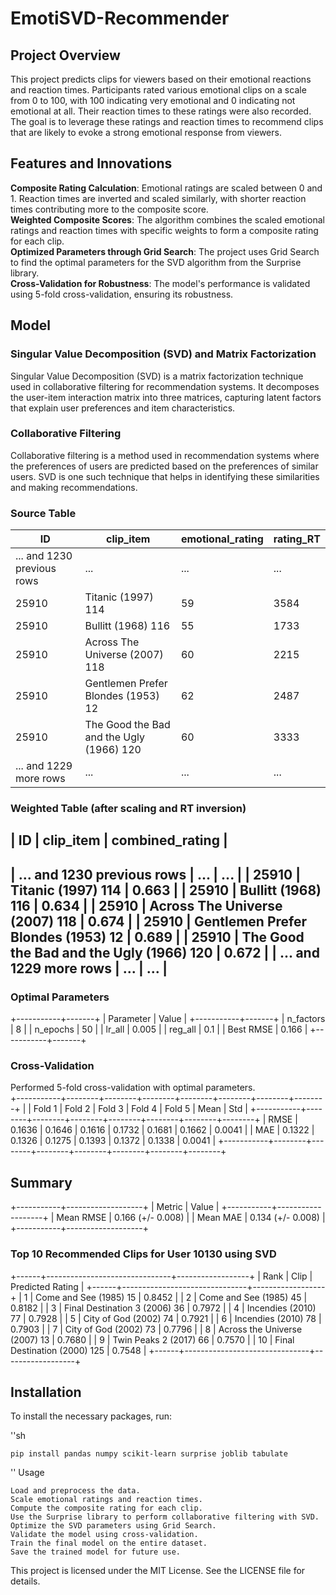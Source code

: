 # EmotiSVD-Recommender

## Project Overview

This project predicts clips for viewers based on their emotional reactions and reaction times. Participants rated various emotional clips on a scale from 0 to 100, with 100 indicating very emotional and 0   indicating not emotional at all. Their reaction times to these ratings were also recorded. The goal is to leverage these ratings and reaction times to recommend clips that are likely to evoke a strong  emotional response from viewers.

## Features and Innovations
**Composite Rating Calculation**: Emotional ratings are scaled between 0 and 1. Reaction times are inverted and scaled similarly, with shorter reaction times contributing more to the composite score.   
**Weighted Composite Scores**: The algorithm combines the scaled emotional ratings and reaction times with specific weights to form a composite rating for each clip.   
**Optimized Parameters through Grid Search**: The project uses Grid Search to find the optimal parameters for the SVD algorithm from the Surprise library.   
**Cross-Validation for Robustness**: The model's performance is validated using 5-fold cross-validation, ensuring its robustness.   

## Model
### Singular Value Decomposition (SVD) and Matrix Factorization    

Singular Value Decomposition (SVD) is a matrix factorization technique used in collaborative filtering for recommendation systems. It decomposes the user-item interaction matrix into three matrices, capturing latent factors that explain user preferences and item characteristics.   

### Collaborative Filtering
Collaborative filtering is a method used in recommendation systems where the preferences of users are predicted based on the preferences of similar users. SVD is one such technique that helps in identifying these similarities and making recommendations.  

### Source Table

|             ID             |                clip_item                 | emotional_rating | rating_RT |
|----------------------------|------------------------------------------|------------------|-----------|
| ... and 1230 previous rows |                   ...                    |       ...        |    ...    |
|           25910            |            Titanic (1997) 114            |        59        |   3584    |
|           25910            |            Bullitt (1968) 116            |        55        |   1733    |
|           25910            |      Across The Universe (2007) 118      |        60        |   2215    |
|           25910            |    Gentlemen Prefer Blondes (1953) 12    |        62        |   2487    |
|           25910            | The Good the Bad and the Ugly (1966) 120 |        60        |   3333    |
|   ... and 1229 more rows   |                   ...                    |       ...        |    ...    |


### Weighted Table (after scaling and RT inversion)

|             ID             |                clip_item                 | combined_rating |
-------------------------------------------------------------------------------------------
| ... and 1230 previous rows |                   ...                    |       ...       |
|           25910            |            Titanic (1997) 114            |      0.663      |
|           25910            |            Bullitt (1968) 116            |      0.634      |
|           25910            |      Across The Universe (2007) 118      |      0.674      |
|           25910            |    Gentlemen Prefer Blondes (1953) 12    |      0.689      |
|           25910            | The Good the Bad and the Ugly (1966) 120 |      0.672      |
|   ... and 1229 more rows   |                   ...                    |       ...       |
-------------------------------------------------------------------------------------------

### Optimal Parameters
+-----------+-------+
| Parameter | Value |
+-----------+-------+
| n_factors |   8   |
| n_epochs  |  50   |
|  lr_all   | 0.005 |
|  reg_all  |  0.1  |
| Best RMSE | 0.166 |
+-----------+-------+

### Cross-Validation
Performed 5-fold cross-validation with optimal parameters.   
+-----------+--------+--------+--------+--------+--------+--------+--------+
|           | Fold 1 | Fold 2 | Fold 3 | Fold 4 | Fold 5 |  Mean  |  Std   |
+-----------+--------+--------+--------+--------+--------+--------+--------+
| RMSE      | 0.1636 | 0.1646 | 0.1616 | 0.1732 | 0.1681 | 0.1662 | 0.0041 |
| MAE       | 0.1322 | 0.1326 | 0.1275 | 0.1393 | 0.1372 | 0.1338 | 0.0041 |
+-----------+--------+--------+--------+--------+--------+--------+--------+


## Summary
+-----------+-------------------+
|  Metric   |       Value       |
+-----------+-------------------+
| Mean RMSE | 0.166 (+/- 0.008) |
| Mean MAE  | 0.134 (+/- 0.008) |
+-----------+-------------------+

### Top 10 Recommended Clips for User 10130 using SVD
+------+-------------------------------+------------------+
| Rank |             Clip              | Predicted Rating |
+------+-------------------------------+------------------+
|  1   |    Come and See (1985) 15     |      0.8452      |
|  2   |    Come and See (1985) 45     |      0.8182      |
|  3   | Final Destination 3 (2006) 36 |      0.7972      |
|  4   |      Incendies (2010) 77      |      0.7928      |
|  5   |     City of God (2002) 74     |      0.7921      |
|  6   |      Incendies (2010) 78      |      0.7903      |
|  7   |     City of God (2002) 73     |      0.7796      |
|  8   | Across the Universe (2007) 13 |      0.7680      |
|  9   |    Twin Peaks 2 (2017) 66     |      0.7570      |
|  10  | Final Destination (2000) 125  |      0.7548      |
+------+-------------------------------+------------------+

## Installation

To install the necessary packages, run:

  ''sh

    pip install pandas numpy scikit-learn surprise joblib tabulate
  ''
Usage

    Load and preprocess the data.
    Scale emotional ratings and reaction times.
    Compute the composite rating for each clip.
    Use the Surprise library to perform collaborative filtering with SVD.
    Optimize the SVD parameters using Grid Search.
    Validate the model using cross-validation.
    Train the final model on the entire dataset.
    Save the trained model for future use.

This project is licensed under the MIT License. See the LICENSE file for details.
